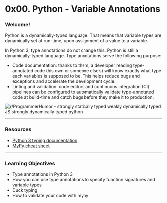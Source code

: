 # 0x00. Python - Variable Annotations

### Welcome!

Python is a dynamically-typed language. That means that variable types are dynamically set at run-time, upon assignment of a value to a variable.

In Python 3, type annotations do not change this. Python is still a dynamically-typed language. Type annotations serve the following purpose:

- Code documentation: thanks to them, a developer reading type-annotated code (his own or someone else’s) will know exactly what type each variables is supposed to be. This helps reduce bugs and exceptions and accelerate the development cycle.
- Linting and validation: code editors and continuous integration (CI) pipelines can be configured to automatically validate type-annotated code at build-time and catch bugs before they make it to production.

![r/ProgrammerHumor - strongly statically typed weakly dynamically typed JS *strongly dynamically typed* python](https://preview.redd.it/y9y25tefi5401.png?width=960&crop=smart&auto=webp&s=222120ab49d9f98c87734ed60e8a4d2095fa6f57)

------

### Resources

- [Python 3 typing documentation](https://intranet.hbtn.io/rltoken/AgrgHs3ohrFJnT3Eece1UQ)
- [MyPy cheat sheet](https://intranet.hbtn.io/rltoken/iEWC38l9R9216w1Y-x8pMg)

------

### Learning Objectives

- Type annotations in Python 3
- How you can use type annotations to specify function signatures and variable types
- Duck typing
- How to validate your code with mypy